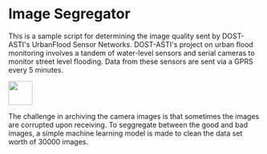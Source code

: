 # Image Segregator
This is a sample script for determining the image quality sent by DOST-ASTI's UrbanFlood Sensor Networks.
DOST-ASTI's project on urban flood monitoring involves a tandem of water-level sensors and serial cameras to 
monitor street level flooding. Data from these sensors are sent via a GPRS every 5 minutes. 


<img src="https://github.com/cadrev/corruptcheck/blob/master/attachment/sample.png" width="48">


The challenge in archiving the camera images is that sometimes the images are corrupted upon receiving. 
To seggregate between the good and bad images, a simple machine learning model is made to clean the data set worth of 30000 images. 
